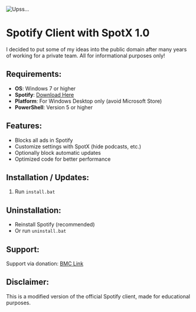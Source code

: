 

![Upss...](https://ibb.co/39zZJfR0)


# Spotify Client with SpotX 1.0

I decided to put some of my ideas into the public domain after many years of working for a private team. All for informational purposes only!

## Requirements:
- **OS**: Windows 7 or higher 
- **Spotify**: [Download Here](https://www.spotify.com)
- **Platform**: For Windows Desktop only (avoid Microsoft Store)
- **PowerShell**: Version 5 or higher

## Features:
- Blocks all ads in Spotify
- Customize settings with SpotX (hide podcasts, etc.)
- Optionally block automatic updates
- Optimized code for better performance

## Installation / Updates:
1. Run `install.bat`

## Uninstallation:
- Reinstall Spotify (recommended)
- Or run `uninstall.bat`

## Support:
Support via donation: [BMC Link](https://bmc.link/r3mz0)

## Disclaimer:
This is a modified version of the official Spotify client, made for educational purposes.

